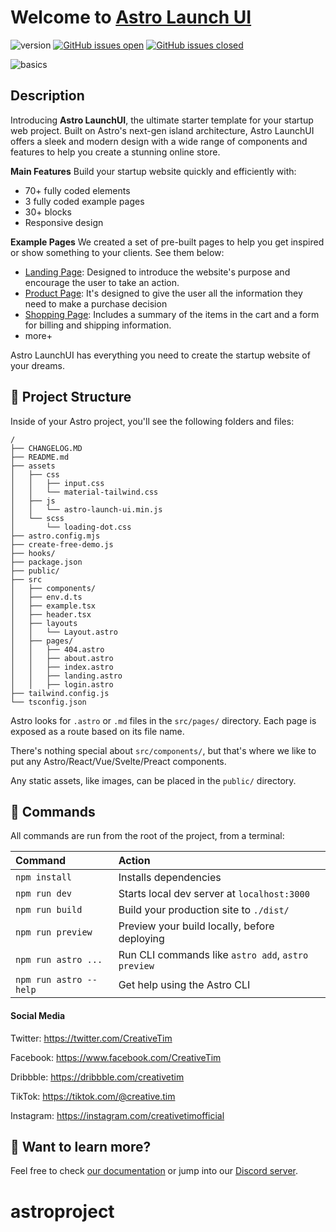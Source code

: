 # Welcome to [Astro Launch UI](https://www.creative-tim.com/astro/launch-ui/)

![version](https://img.shields.io/badge/version-1.0.1-blue.svg) [![GitHub issues open](https://img.shields.io/github/issues/creativetimofficial/astro-launch-ui.svg?maxAge=2592000)](https://github.com/creativetimofficial/astro-launch-ui/issues?q=is%3Aopen+is%3Aissue) [![GitHub issues closed](https://img.shields.io/github/issues-closed-raw/creativetimofficial/astro-launch-ui.svg?maxAge=2592000)](https://github.com/creativetimofficial/astro-launch-ui/issues?q=is%3Aissue+is%3Aclosed)

![basics](https://raw.githubusercontent.com/creativetimofficial/public-assets/master/astro/astrolaunch-ui-free.jpg)

## Description

Introducing **Astro LaunchUI**, the ultimate starter template for your startup web project. Built on Astro's next-gen island architecture, Astro LaunchUI offers a sleek and modern design with a wide range of components and features to help you create a stunning online store.

**Main Features**
Build your startup website quickly and efficiently with:
- 70+ fully coded elements
- 3 fully coded example pages
- 30+ blocks
- Responsive design

**Example Pages**
We created a set of pre-built pages to help you get inspired or show something to your clients. See them below:
- [Landing Page](https://demos.creative-tim.com/astro-launch-ui/landing/): Designed to introduce the website's purpose and encourage the user to take an action.
- [Product Page](https://demos.creative-tim.com/astro-launch-ui/product/): It's designed to give the user all the information they need to make a purchase decision
- [Shopping Page](https://demos.creative-tim.com/astro-launch-ui/shopping-cart/): Includes a summary of the items in the cart and a form for billing and shipping information.
- more+

Astro LaunchUI has everything you need to create the startup website of your dreams.


## 🚀 Project Structure

Inside of your Astro project, you'll see the following folders and files:

```
/
├── CHANGELOG.MD
├── README.md
├── assets
│   ├── css
│   │   ├── input.css
│   │   └── material-tailwind.css
│   ├── js
│   │   └── astro-launch-ui.min.js
│   └── scss
│       └── loading-dot.css
├── astro.config.mjs
├── create-free-demo.js
├── hooks/
├── package.json
├── public/
├── src
│   ├── components/
│   ├── env.d.ts
│   ├── example.tsx
│   ├── header.tsx
│   ├── layouts
│   │   └── Layout.astro
│   ├── pages/
│   │   ├── 404.astro
│   │   ├── about.astro
│   │   ├── index.astro
│   │   ├── landing.astro
│   │   ├── login.astro
├── tailwind.config.js
└── tsconfig.json
```

Astro looks for `.astro` or `.md` files in the `src/pages/` directory. Each page is exposed as a route based on its file name.

There's nothing special about `src/components/`, but that's where we like to put any Astro/React/Vue/Svelte/Preact components.

Any static assets, like images, can be placed in the `public/` directory.

## 🧞 Commands

All commands are run from the root of the project, from a terminal:

| Command                | Action                                             |
| :--------------------- | :------------------------------------------------- |
| `npm install`          | Installs dependencies                              |
| `npm run dev`          | Starts local dev server at `localhost:3000`        |
| `npm run build`        | Build your production site to `./dist/`            |
| `npm run preview`      | Preview your build locally, before deploying       |
| `npm run astro ...`    | Run CLI commands like `astro add`, `astro preview` |
| `npm run astro --help` | Get help using the Astro CLI                       |

#### Social Media

Twitter: <https://twitter.com/CreativeTim>

Facebook: <https://www.facebook.com/CreativeTim>

Dribbble: <https://dribbble.com/creativetim>

TikTok: <https://tiktok.com/@creative.tim>

Instagram: <https://instagram.com/creativetimofficial>

## 👀 Want to learn more?

Feel free to check [our documentation](https://www.creative-tim.com/learning-lab/astro/overview/astro-launch-ui) or jump into our [Discord server](https://discord.com/invite/TGZqBvZB).
# astroproject
